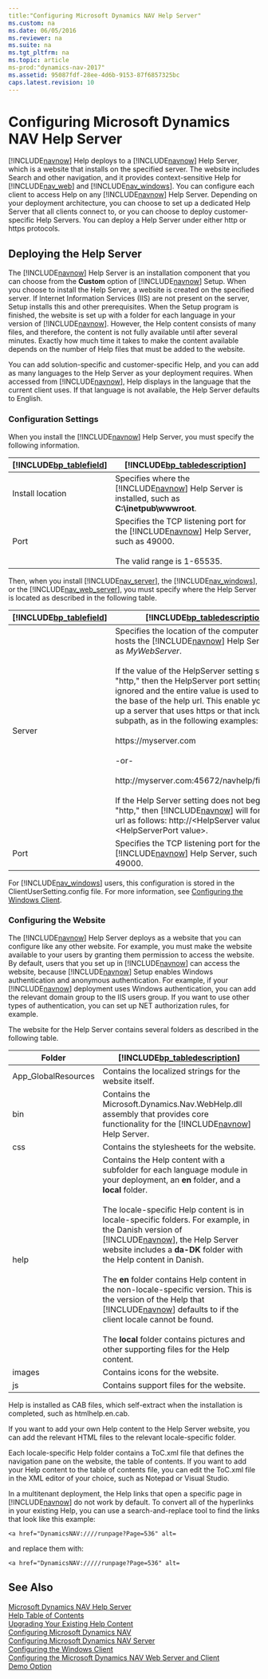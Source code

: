 ```yaml
---
title:"Configuring Microsoft Dynamics NAV Help Server"
ms.custom: na
ms.date: 06/05/2016
ms.reviewer: na
ms.suite: na
ms.tgt_pltfrm: na
ms.topic: article
ms-prod:"dynamics-nav-2017"
ms.assetid: 95087fdf-28ee-4d6b-9153-87f6857325bc
caps.latest.revision: 10
---
```

# Configuring Microsoft Dynamics NAV Help Server
[!INCLUDE[navnow](includes/navnow_md.md)] Help deploys to a [!INCLUDE[navnow](includes/navnow_md.md)] Help Server, which is a website that installs on the specified server. The website includes Search and other navigation, and it provides context\-sensitive Help for [!INCLUDE[nav_web](includes/nav_web_md.md)] and [!INCLUDE[nav_windows](includes/nav_windows_md.md)]. You can configure each client to access Help on any [!INCLUDE[navnow](includes/navnow_md.md)] Help Server. Depending on your deployment architecture, you can choose to set up a dedicated Help Server that all clients connect to, or you can choose to deploy customer\-specific Help Servers. You can deploy a Help Server under either http or https protocols.  
  
## Deploying the Help Server  
 The [!INCLUDE[navnow](includes/navnow_md.md)] Help Server is an installation component that you can choose from the **Custom** option of [!INCLUDE[navnow](includes/navnow_md.md)] Setup. When you choose to install the Help Server, a website is created on the specified server. If Internet Information Services \(IIS\) are not present on the server, Setup installs this and other prerequisites. When the Setup program is finished, the website is set up with a folder for each language in your version of [!INCLUDE[navnow](includes/navnow_md.md)]. However, the Help content consists of many files, and therefore, the content is not fully available until after several minutes. Exactly how much time it takes to make the content available depends on the number of Help files that must be added to the website.  
  
 You can add solution\-specific and customer\-specific Help, and you can add as many languages to the Help Server as your deployment requires. When accessed from [!INCLUDE[navnow](includes/navnow_md.md)], Help displays in the language that the current client uses. If that language is not available, the Help Server defaults to English.  
  
### Configuration Settings  
 When you install the [!INCLUDE[navnow](includes/navnow_md.md)] Help Server, you must specify the following information.  
  
|[!INCLUDE[bp_tablefield](includes/bp_tablefield_md.md)]|[!INCLUDE[bp_tabledescription](includes/bp_tabledescription_md.md)]|  
|---------------------------------|---------------------------------------|  
|Install location|Specifies where the [!INCLUDE[navnow](includes/navnow_md.md)] Help Server is installed, such as **C:\\inetpub\\wwwroot**.|  
|Port|Specifies the TCP listening port for the [!INCLUDE[navnow](includes/navnow_md.md)] Help Server, such as 49000.<br /><br /> The valid range is 1\-65535.|  
  
 Then, when you install [!INCLUDE[nav_server](includes/nav_server_md.md)], the [!INCLUDE[nav_windows](includes/nav_windows_md.md)], or the [!INCLUDE[nav_web_server](includes/nav_web_server_md.md)], you must specify where the Help Server is located as described in the following table.  
  
|[!INCLUDE[bp_tablefield](includes/bp_tablefield_md.md)]|[!INCLUDE[bp_tabledescription](includes/bp_tabledescription_md.md)]|  
|---------------------------------|---------------------------------------|  
|Server|Specifies the location of the computer that hosts the [!INCLUDE[navnow](includes/navnow_md.md)] Help Server, such as *MyWebServer*.<br /><br /> If the value of the HelpServer setting starts with "http," then the HelpServer port setting is ignored and the entire value is used to create the base of the help url. This enable you to set up a server that uses https or that includes a subpath, as in the following examples:<br /><br /> https:\/\/myserver.com<br /><br /> \-or\-<br /><br /> http:\/\/myserver.com:45672\/navhelp\/financeapp<br /><br /> If the Help Server setting does not begin with "http," then [!INCLUDE[navnow](includes/navnow_md.md)] will format the url as follows: http:\/\/\<HelpServer value\>:\<HelpServerPort value\>.|  
|Port|Specifies the TCP listening port for the [!INCLUDE[navnow](includes/navnow_md.md)] Help Server, such as 49000.|  
  
 For [!INCLUDE[nav_windows](includes/nav_windows_md.md)] users, this configuration is stored in the ClientUserSetting.config file. For more information, see [Configuring the Windows Client](Configuring-the-Windows-Client.md).  
  
### Configuring the Website  
 The [!INCLUDE[navnow](includes/navnow_md.md)] Help Server deploys as a website that you can configure like any other website. For example, you must make the website available to your users by granting them permission to access the website. By default, users that you set up in [!INCLUDE[navnow](includes/navnow_md.md)] can access the website, because [!INCLUDE[navnow](includes/navnow_md.md)] Setup enables Windows authentication and anonymous authentication. For example, if your [!INCLUDE[navnow](includes/navnow_md.md)] deployment uses Windows authentication, you can add the relevant domain group to the IIS users group. If you want to use other types of authentication, you can set up NET authorization rules, for example.  
  
 The website for the Help Server contains several folders as described in the following table.  
  
|Folder|[!INCLUDE[bp_tabledescription](includes/bp_tabledescription_md.md)]|  
|------------|---------------------------------------|  
|App\_GlobalResources|Contains the localized strings for the website itself.|  
|bin|Contains the Microsoft.Dynamics.Nav.WebHelp.dll assembly that provides core functionality for the [!INCLUDE[navnow](includes/navnow_md.md)] Help Server.|  
|css|Contains the stylesheets for the website.|  
|help|Contains the Help content with a subfolder for each language module in your deployment, an **en** folder, and a **local** folder.<br /><br /> The locale\-specific Help content is in locale\-specific folders. For example, in the Danish version of [!INCLUDE[navnow](includes/navnow_md.md)], the Help Server website includes a **da\-DK** folder with the Help content in Danish.<br /><br /> The **en** folder contains Help content in the non\-locale\-specific version. This is the version of the Help that [!INCLUDE[navnow](includes/navnow_md.md)] defaults to if the client locale cannot be found.<br /><br /> The **local** folder contains pictures and other supporting files for the Help content.|  
|images|Contains icons for the website.|  
|js|Contains support files for the website.|  
  
 Help is installed as CAB files, which self\-extract when the installation is completed, such as htmlhelp.en.cab.  
  
 If you want to add your own Help content to the Help Server website, you can add the relevant HTML files to the relevant locale\-specific folder.  
  
 Each locale\-specific Help folder contains a ToC.xml file that defines the navigation pane on the website, the table of contents. If you want to add your Help content to the table of contents file, you can edit the ToC.xml file in the XML editor of your choice, such as Notepad or Visual Studio.  
  
 In a multitenant deployment, the Help links that open a specific page in [!INCLUDE[navnow](includes/navnow_md.md)] do not work by default. To convert all of the hyperlinks in your existing Help, you can use a search\-and\-replace tool to find the links that look like this example:  
  
```  
<a href="DynamicsNAV:////runpage?Page=536" alt=  
```  
  
 and replace them with:  
  
```  
<a href="DynamicsNAV://///runpage?Page=536" alt=  
```  
  
## See Also  
 [Microsoft Dynamics NAV Help Server](Microsoft-Dynamics-NAV-Help-Server.md)   
 [Help Table of Contents](Help-Table-of-Contents.md)   
 [Upgrading Your Existing Help Content](Upgrading-Your-Existing-Help-Content.md)   
 [Configuring Microsoft Dynamics NAV](Configuring-Microsoft-Dynamics-NAV.md)   
 [Configuring Microsoft Dynamics NAV Server](Configuring-Microsoft-Dynamics-NAV-Server.md)   
 [Configuring the Windows Client](Configuring-the-Windows-Client.md)   
 [Configuring the Microsoft Dynamics NAV Web Server and Client](Configuring-the-Microsoft-Dynamics-NAV-Web-Server-and-Client.md)   
 [Demo Option](Demo-Option.md)
